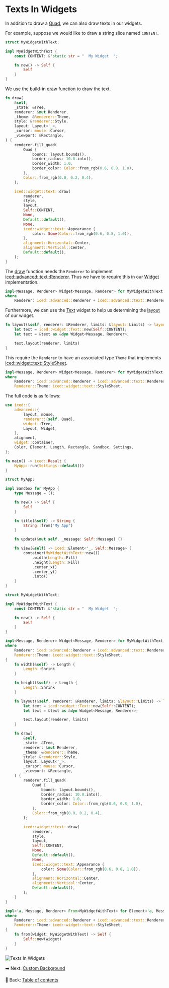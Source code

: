 # Texts In Widgets

In addition to draw a [Quad](https://docs.rs/iced/latest/iced/advanced/renderer/struct.Quad.html), we can also draw texts in our widgets.

For example, suppose we would like to draw a string slice named `CONTENT`.

```rust
struct MyWidgetWithText;

impl MyWidgetWithText {
    const CONTENT: &'static str = "  My Widget  ";

    fn new() -> Self {
        Self
    }
}
```

We use the build-in [draw](https://docs.rs/iced/latest/iced/widget/text/fn.draw.html) function to draw the text.

```rust
fn draw(
    &self,
    _state: &Tree,
    renderer: &mut Renderer,
    _theme: &Renderer::Theme,
    style: &renderer::Style,
    layout: Layout<'_>,
    _cursor: mouse::Cursor,
    _viewport: &Rectangle,
) {
    renderer.fill_quad(
        Quad {
            bounds: layout.bounds(),
            border_radius: 10.0.into(),
            border_width: 1.0,
            border_color: Color::from_rgb(0.6, 0.8, 1.0),
        },
        Color::from_rgb(0.0, 0.2, 0.4),
    );

    iced::widget::text::draw(
        renderer,
        style,
        layout,
        Self::CONTENT,
        None,
        Default::default(),
        None,
        iced::widget::text::Appearance {
            color: Some(Color::from_rgb(0.6, 0.8, 1.0)),
        },
        alignment::Horizontal::Center,
        alignment::Vertical::Center,
        Default::default(),
    );
}
```

The [draw](https://docs.rs/iced/latest/iced/widget/text/fn.draw.html) function needs the `Renderer` to implement [iced::advanced::text::Renderer](https://docs.rs/iced/latest/iced/advanced/text/trait.Renderer.html).
Thus we have to require this in our [Widget](https://docs.rs/iced/latest/iced/advanced/widget/trait.Widget.html) implementation.

```rust
impl<Message, Renderer> Widget<Message, Renderer> for MyWidgetWithText
where
    Renderer: iced::advanced::Renderer + iced::advanced::text::Renderer,
```

Furthermore, we can use the [Text](https://docs.rs/iced/latest/iced/widget/type.Text.html) widget to help us determining the [layout](https://docs.rs/iced/latest/iced/advanced/widget/trait.Widget.html#tymethod.layout) of our widget.

```rust
fn layout(&self, renderer: &Renderer, limits: &layout::Limits) -> layout::Node {
    let text = iced::widget::Text::new(Self::CONTENT);
    let text = &text as &dyn Widget<Message, Renderer>;

    text.layout(renderer, limits)
}
```

This require the `Renderer` to have an associated type `Theme` that implements [iced::widget::text::StyleSheet](https://docs.rs/iced/latest/iced/widget/text/trait.StyleSheet.html).

```rust
impl<Message, Renderer> Widget<Message, Renderer> for MyWidgetWithText
where
    Renderer: iced::advanced::Renderer + iced::advanced::text::Renderer,
    Renderer::Theme: iced::widget::text::StyleSheet,
```

The full code is as follows:

```rust
use iced::{
    advanced::{
        layout, mouse,
        renderer::{self, Quad},
        widget::Tree,
        Layout, Widget,
    },
    alignment,
    widget::container,
    Color, Element, Length, Rectangle, Sandbox, Settings,
};

fn main() -> iced::Result {
    MyApp::run(Settings::default())
}

struct MyApp;

impl Sandbox for MyApp {
    type Message = ();

    fn new() -> Self {
        Self
    }

    fn title(&self) -> String {
        String::from("My App")
    }

    fn update(&mut self, _message: Self::Message) {}

    fn view(&self) -> iced::Element<'_, Self::Message> {
        container(MyWidgetWithText::new())
            .width(Length::Fill)
            .height(Length::Fill)
            .center_x()
            .center_y()
            .into()
    }
}

struct MyWidgetWithText;

impl MyWidgetWithText {
    const CONTENT: &'static str = "  My Widget  ";

    fn new() -> Self {
        Self
    }
}

impl<Message, Renderer> Widget<Message, Renderer> for MyWidgetWithText
where
    Renderer: iced::advanced::Renderer + iced::advanced::text::Renderer,
    Renderer::Theme: iced::widget::text::StyleSheet,
{
    fn width(&self) -> Length {
        Length::Shrink
    }

    fn height(&self) -> Length {
        Length::Shrink
    }

    fn layout(&self, renderer: &Renderer, limits: &layout::Limits) -> layout::Node {
        let text = iced::widget::Text::new(Self::CONTENT);
        let text = &text as &dyn Widget<Message, Renderer>;

        text.layout(renderer, limits)
    }

    fn draw(
        &self,
        _state: &Tree,
        renderer: &mut Renderer,
        _theme: &Renderer::Theme,
        style: &renderer::Style,
        layout: Layout<'_>,
        _cursor: mouse::Cursor,
        _viewport: &Rectangle,
    ) {
        renderer.fill_quad(
            Quad {
                bounds: layout.bounds(),
                border_radius: 10.0.into(),
                border_width: 1.0,
                border_color: Color::from_rgb(0.6, 0.8, 1.0),
            },
            Color::from_rgb(0.0, 0.2, 0.4),
        );

        iced::widget::text::draw(
            renderer,
            style,
            layout,
            Self::CONTENT,
            None,
            Default::default(),
            None,
            iced::widget::text::Appearance {
                color: Some(Color::from_rgb(0.6, 0.8, 1.0)),
            },
            alignment::Horizontal::Center,
            alignment::Vertical::Center,
            Default::default(),
        );
    }
}

impl<'a, Message, Renderer> From<MyWidgetWithText> for Element<'a, Message, Renderer>
where
    Renderer: iced::advanced::Renderer + iced::advanced::text::Renderer,
    Renderer::Theme: iced::widget::text::StyleSheet,
{
    fn from(widget: MyWidgetWithText) -> Self {
        Self::new(widget)
    }
}
```

![Texts In Widgets](./pic/texts_in_widgets.png)

:arrow_right:  Next: [Custom Background](./custom_background.md)

:blue_book: Back: [Table of contents](./../README.md)
